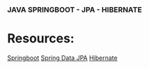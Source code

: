 ### JAVA SPRINGBOOT - JPA - HIBERNATE

# Resources:

[Springboot](https://www.youtube.com/watch?v=9SGDpanrc8U)
[Spring Data JPA](https://www.youtube.com/watch?v=8SGI_XS5OPw)
[Hibernate](https://www.youtube.com/watch?v=a6bcNXCmAUU&list=PLGTrAf5-F1YLNgq_0TXd9Xu245dJxqJMr)
